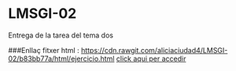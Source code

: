 # LMSGI-02
Entrega de la tarea del tema dos

###Enllaç fitxer html : https://cdn.rawgit.com/aliciaciudad4/LMSGI-02/b83bb77a/html/ejercicio.html
[click aqui per accedir](https://cdn.rawgit.com/aliciaciudad4/LMSGI-02/b83bb77a/html/ejercicio.html)
